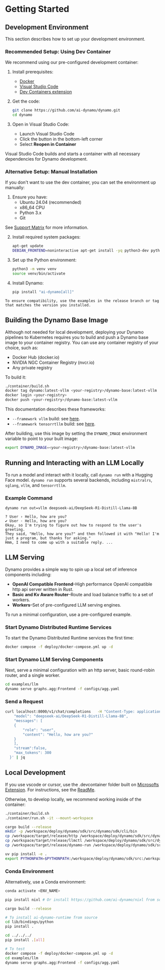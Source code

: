 <!--
SPDX-FileCopyrightText: Copyright (c) 2025 NVIDIA CORPORATION & AFFILIATES.
All rights reserved.
SPDX-License-Identifier: Apache-2.0

Licensed under the Apache License, Version 2.0 (the "License");
you may not use this file except in compliance with the License.
You may obtain a copy of the License at

http://www.apache.org/licenses/LICENSE-2.0

Unless required by applicable law or agreed to in writing, software
distributed under the License is distributed on an "AS IS" BASIS,
WITHOUT WARRANTIES OR CONDITIONS OF ANY KIND, either express or implied.
See the License for the specific language governing permissions and
limitations under the License.
-->

# Getting Started

## Development Environment

This section describes how to set up your development environment.

### Recommended Setup: Using Dev Container

We recommend using our pre-configured development container:

1. Install prerequisites:
   * [Docker](https://www.docker.com/products/docker-desktop)
   * [Visual Studio Code](https://code.visualstudio.com/)
   * [Dev Containers extension](https://marketplace.visualstudio.com/items?itemName=ms-vscode-remote.remote-containers)

2. Get the code:
   ```bash
   git clone https://github.com/ai-dynamo/dynamo.git
   cd dynamo
   ```

3. Open in Visual Studio Code:
   * Launch Visual Studio Code
   * Click the button in the bottom-left corner
   * Select **Reopen in Container**

Visual Studio Code builds and starts a container with all necessary dependencies for Dynamo development.

### Alternative Setup: Manual Installation

If you don't want to use the dev container, you can set the environment up manually:

1. Ensure you have:
   * Ubuntu 24.04 (recommended)
   * x86_64 CPU
   * Python 3.x
   * Git

See [Support Matrix](support_matrix.md) for more information.

2. Install required system packages:
   ```bash
   apt-get update
   DEBIAN_FRONTEND=noninteractive apt-get install -yq python3-dev python3-pip python3-venv libucx0
   ```

3. Set up the Python environment:
   ```bash
   python3 -m venv venv
   source venv/bin/activate
   ```

4. Install Dynamo:
   ```bash
   pip install "ai-dynamo[all]"
   ```

```{note}
To ensure compatibility, use the examples in the release branch or tag that matches the version you installed.
```

## Building the Dynamo Base Image

Although not needed for local development, deploying your Dynamo pipelines to Kubernetes requires you to build and push a Dynamo base image to your container registry. You can use any container registry of your choice, such as:
- Docker Hub (docker.io)
- NVIDIA NGC Container Registry (nvcr.io)
- Any private registry

To build it:

```bash
./container/build.sh
docker tag dynamo:latest-vllm <your-registry>/dynamo-base:latest-vllm
docker login <your-registry>
docker push <your-registry>/dynamo-base:latest-vllm
```

This documentation describes these frameworks:
- `--framework vllm` build: see [here](examples/llm_deployment.md).
- `--framework tensorrtllm` build: see [here](examples/trtllm.md).

After building, use this image by setting the `DYNAMO_IMAGE` environment variable to point to your built image:
```bash
export DYNAMO_IMAGE=<your-registry>/dynamo-base:latest-vllm
```

## Running and Interacting with an LLM Locally

To run a model and interact with it locally, call `dynamo run` with a Hugging Face model. `dynamo run` supports several backends, including `mistralrs`, `sglang`, `vllm`, and `tensorrtllm`.

### Example Command

```
dynamo run out=vllm deepseek-ai/DeepSeek-R1-Distill-Llama-8B
```

```
? User › Hello, how are you?
✔ User · Hello, how are you?
Okay, so I'm trying to figure out how to respond to the user's greeting.
They said, "Hello, how are you?" and then followed it with "Hello! I'm just a program, but thanks for asking."
Hmm, I need to come up with a suitable reply. ...
```

## LLM Serving

Dynamo provides a simple way to spin up a local set of inference components including:

- **OpenAI Compatible Frontend**–High performance OpenAI compatible http api server written in Rust.
- **Basic and Kv Aware Router**–Route and load balance traffic to a set of workers.
- **Workers**–Set of pre-configured LLM serving engines.

To run a minimal configuration, use a pre-configured example.

### Start Dynamo Distributed Runtime Services

To start the Dynamo Distributed Runtime services the first time:

```bash
docker compose -f deploy/docker-compose.yml up -d
```
### Start Dynamo LLM Serving Components

Next, serve a minimal configuration with an http server, basic
round-robin router, and a single worker.

```bash
cd examples/llm
dynamo serve graphs.agg:Frontend -f configs/agg.yaml
```

### Send a Request

```bash
curl localhost:8000/v1/chat/completions   -H "Content-Type: application/json"   -d '{
    "model": "deepseek-ai/DeepSeek-R1-Distill-Llama-8B",
    "messages": [
    {
        "role": "user",
        "content": "Hello, how are you?"
    }
    ],
    "stream":false,
    "max_tokens": 300
  }' | jq
```

## Local Development

If you use vscode or cursor, use the .devcontainer folder built on [Microsofts Extension](https://code.visualstudio.com/docs/devcontainers/containers). For instructions, see the [ReadMe](https://github.com/ai-dynamo/dynamo/blob/main/.devcontainer/README.md).

Otherwise, to develop locally, we recommend working inside of the container:

```bash
./container/build.sh
./container/run.sh -it --mount-workspace

cargo build --release
mkdir -p /workspace/deploy/dynamo/sdk/src/dynamo/sdk/cli/bin
cp /workspace/target/release/http /workspace/deploy/dynamo/sdk/src/dynamo/sdk/cli/bin
cp /workspace/target/release/llmctl /workspace/deploy/dynamo/sdk/src/dynamo/sdk/cli/bin
cp /workspace/target/release/dynamo-run /workspace/deploy/dynamo/sdk/src/dynamo/sdk/cli/bin

uv pip install -e .
export PYTHONPATH=$PYTHONPATH:/workspace/deploy/dynamo/sdk/src:/workspace/components/planner/src
```

### Conda Environment

Alternatively, use a Conda environment:

```bash
conda activate <ENV_NAME>

pip install nixl # Or install https://github.com/ai-dynamo/nixl from source

cargo build --release

# To install ai-dynamo-runtime from source
cd lib/bindings/python
pip install .

cd ../../../
pip install .[all]

# To test
docker compose -f deploy/docker-compose.yml up -d
cd examples/llm
dynamo serve graphs.agg:Frontend -f configs/agg.yaml
```


